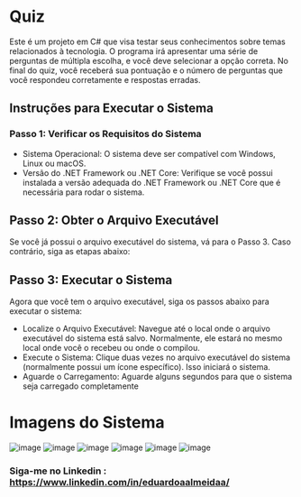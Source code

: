 # Quiz

Este é um projeto em C# que visa testar seus conhecimentos sobre temas relacionados à tecnologia. O programa irá apresentar uma série de perguntas de múltipla escolha, e você deve selecionar a opção correta. No final do quiz, você receberá sua pontuação e o número de perguntas que você respondeu corretamente e respostas erradas.

## Instruções para Executar o Sistema
### Passo 1: Verificar os Requisitos do Sistema
- Sistema Operacional: O sistema deve ser compatível com Windows, Linux ou macOS.
- Versão do .NET Framework ou .NET Core: Verifique se você possui instalada a versão adequada do .NET Framework ou .NET Core que é necessária para rodar o sistema.
  
## Passo 2: Obter o Arquivo Executável
Se você já possui o arquivo executável do sistema, vá para o Passo 3. Caso contrário, siga as etapas abaixo:

## Passo 3: Executar o Sistema
Agora que você tem o arquivo executável, siga os passos abaixo para executar o sistema:
- Localize o Arquivo Executável: Navegue até o local onde o arquivo executável do sistema está salvo. Normalmente, ele estará no mesmo local onde você o recebeu ou onde o compilou.
- Execute o Sistema: Clique duas vezes no arquivo executável do sistema (normalmente possui um ícone específico). Isso iniciará o sistema.
- Aguarde o Carregamento: Aguarde alguns segundos para que o sistema seja carregado completamente

# Imagens do Sistema
![image](https://github.com/eduardoaalmeidaa/QuizProject/assets/89856553/fc05a673-8ed0-4629-a6b7-cdac4d996112)
![image](https://github.com/eduardoaalmeidaa/QuizProject/assets/89856553/f0337bed-5e17-4fbc-b255-dfa06a04ff90)
![image](https://github.com/eduardoaalmeidaa/QuizProject/assets/89856553/26c466e8-77d1-4d45-a694-4e808841a290)
![image](https://github.com/eduardoaalmeidaa/QuizProject/assets/89856553/cbc171e9-c917-4259-a52c-dac867a3cf80)
![image](https://github.com/eduardoaalmeidaa/QuizProject/assets/89856553/c7b4c80a-8111-40b7-b789-a9d6d4722b2e)
![image](https://github.com/eduardoaalmeidaa/QuizProject/assets/89856553/6c5f072d-a58d-4885-aadf-dc56e12a83c5)

### Siga-me no Linkedin : https://www.linkedin.com/in/eduardoaalmeidaa/
